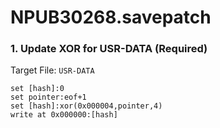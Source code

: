 # NPUB30268.savepatch

### 1. Update XOR for USR-DATA (Required)

Target File: `USR-DATA`

```
set [hash]:0
set pointer:eof+1
set [hash]:xor(0x000004,pointer,4)
write at 0x000000:[hash]
```

